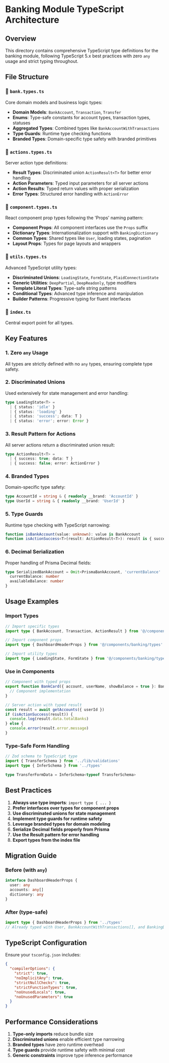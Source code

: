 # Banking Module TypeScript Architecture

## Overview
This directory contains comprehensive TypeScript type definitions for the banking module, following TypeScript 5.x best practices with zero `any` usage and strict typing throughout.

## File Structure

### 📁 `bank.types.ts`
Core domain models and business logic types:
- **Domain Models**: `BankAccount`, `Transaction`, `Transfer`
- **Enums**: Type-safe constants for account types, transaction types, statuses
- **Aggregated Types**: Combined types like `BankAccountWithTransactions`
- **Type Guards**: Runtime type checking functions
- **Branded Types**: Domain-specific type safety with branded primitives

### 📁 `actions.types.ts`
Server action type definitions:
- **Result Types**: Discriminated union `ActionResult<T>` for better error handling
- **Action Parameters**: Typed input parameters for all server actions
- **Action Results**: Typed return values with proper serialization
- **Error Types**: Structured error handling with `ActionError`

### 📁 `component.types.ts`
React component prop types following the 'Props' naming pattern:
- **Component Props**: All component interfaces use the `Props` suffix
- **Dictionary Types**: Internationalization support with `BankingDictionary`
- **Common Types**: Shared types like `User`, loading states, pagination
- **Layout Props**: Types for page layouts and wrappers

### 📁 `utils.types.ts`
Advanced TypeScript utility types:
- **Discriminated Unions**: `LoadingState`, `FormState`, `PlaidConnectionState`
- **Generic Utilities**: `DeepPartial`, `DeepReadonly`, type modifiers
- **Template Literal Types**: Type-safe string patterns
- **Conditional Types**: Advanced type inference and manipulation
- **Builder Patterns**: Progressive typing for fluent interfaces

### 📁 `index.ts`
Central export point for all types.

## Key Features

### 1. Zero `any` Usage
All types are strictly defined with no `any` types, ensuring complete type safety.

### 2. Discriminated Unions
Used extensively for state management and error handling:
```typescript
type LoadingState<T> =
  | { status: 'idle' }
  | { status: 'loading' }
  | { status: 'success'; data: T }
  | { status: 'error'; error: Error }
```

### 3. Result Pattern for Actions
All server actions return a discriminated union result:
```typescript
type ActionResult<T> =
  | { success: true; data: T }
  | { success: false; error: ActionError }
```

### 4. Branded Types
Domain-specific type safety:
```typescript
type AccountId = string & { readonly __brand: 'AccountId' }
type UserId = string & { readonly __brand: 'UserId' }
```

### 5. Type Guards
Runtime type checking with TypeScript narrowing:
```typescript
function isBankAccount(value: unknown): value is BankAccount
function isActionSuccess<T>(result: ActionResult<T>): result is { success: true; data: T }
```

### 6. Decimal Serialization
Proper handling of Prisma Decimal fields:
```typescript
type SerializedBankAccount = Omit<PrismaBankAccount, 'currentBalance' | 'availableBalance'> & {
  currentBalance: number
  availableBalance: number
}
```

## Usage Examples

### Import Types
```typescript
// Import specific types
import type { BankAccount, Transaction, ActionResult } from '@/components/banking/types'

// Import component props
import type { DashboardHeaderProps } from '@/components/banking/types'

// Import utility types
import type { LoadingState, FormState } from '@/components/banking/types'
```

### Use in Components
```typescript
// Component with typed props
export function BankCard({ account, userName, showBalance = true }: BankCardProps) {
  // Component implementation
}

// Server action with typed result
const result = await getAccounts({ userId })
if (isActionSuccess(result)) {
  console.log(result.data.totalBanks)
} else {
  console.error(result.error.message)
}
```

### Type-Safe Form Handling
```typescript
// Zod schema to TypeScript type
import { TransferSchema } from '../lib/validations'
import type { InferSchema } from '../types'

type TransferFormData = InferSchema<typeof TransferSchema>
```

## Best Practices

1. **Always use type imports**: `import type { ... }`
2. **Prefer interfaces over types for component props**
3. **Use discriminated unions for state management**
4. **Implement type guards for runtime safety**
5. **Leverage branded types for domain modeling**
6. **Serialize Decimal fields properly from Prisma**
7. **Use the Result pattern for error handling**
8. **Export types from the index file**

## Migration Guide

### Before (with `any`)
```typescript
interface DashboardHeaderProps {
  user: any
  accounts: any[]
  dictionary: any
}
```

### After (type-safe)
```typescript
import type { DashboardHeaderProps } from '../types'
// Already typed with User, BankAccountWithTransactions[], and BankingDictionary
```

## TypeScript Configuration

Ensure your `tsconfig.json` includes:
```json
{
  "compilerOptions": {
    "strict": true,
    "noImplicitAny": true,
    "strictNullChecks": true,
    "strictFunctionTypes": true,
    "noUnusedLocals": true,
    "noUnusedParameters": true
  }
}
```

## Performance Considerations

1. **Type-only imports** reduce bundle size
2. **Discriminated unions** enable efficient type narrowing
3. **Branded types** have zero runtime overhead
4. **Type guards** provide runtime safety with minimal cost
5. **Generic constraints** improve type inference performance